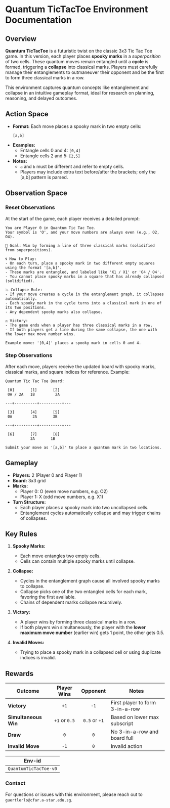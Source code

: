 # Quantum TicTacToe Environment Documentation

## Overview
**Quantum TicTacToe** is a futuristic twist on the classic 3x3 Tic Tac Toe game. In this version, each player places **spooky marks** in a *superposition* of two cells. These quantum moves remain entangled until a **cycle** is formed, triggering a **collapse** into classical marks. Players must carefully manage their entanglements to outmaneuver their opponent and be the first to form three classical marks in a row.

This environment captures quantum concepts like entanglement and collapse in an intuitive gameplay format, ideal for research on planning, reasoning, and delayed outcomes.

## Action Space
- **Format:** Each move places a spooky mark in two empty cells:
  ```plaintext
  [a,b]
  ```
- **Examples:**
  - Entangle cells 0 and 4: `[0,4]`
  - Entangle cells 2 and 5: `[2,5]`
- **Notes:**
  - `a` and `b` must be different and refer to empty cells.
  - Players may include extra text before/after the brackets; only the [a,b] pattern is parsed.

## Observation Space

### Reset Observations
At the start of the game, each player receives a detailed prompt:
```plaintext
You are Player 0 in Quantum Tic Tac Toe.
Your symbol is 'O', and your move numbers are always even (e.g., O2, O4).

📍 Goal: Win by forming a line of three classical marks (solidified from superpositions).

🌀 How to Play:
- On each turn, place a spooky mark in two different empty squares using the format '[a,b]'.
- These marks are entangled, and labeled like 'X1 / X1' or 'O4 / O4'.
- You cannot place spooky marks in a square that has already collapsed (solidified).

💥 Collapse Rule:
- If your move creates a cycle in the entanglement graph, it collapses automatically.
- Each spooky mark in the cycle turns into a classical mark in one of its two positions.
- Any dependent spooky marks also collapse.

⚖️ Victory:
- The game ends when a player has three classical marks in a row.
- If both players get a line during the same collapse, the one with the lower max move number wins.

Example move: '[0,4]' places a spooky mark in cells 0 and 4.
```

### Step Observations
After each move, players receive the updated board with spooky marks, classical marks, and square indices for reference. Example:
```plaintext
Quantum Tic Tac Toe Board:

 [0]       [1]       [2]     
 0A / 2A   1B         2A

---+----------+----------+---

 [3]       [4]       [5]     
 0A         2A       3B

---+----------+----------+---

 [6]       [7]       [8]     
           3A       1B

Submit your move as '[a,b]' to place a quantum mark in two locations.
```

## Gameplay
- **Players:** 2 (Player 0 and Player 1)
- **Board:** 3x3 grid
- **Marks:**
  - Player 0: O (even move numbers, e.g. O2)
  - Player 1: X (odd move numbers, e.g. X1)
- **Turn Structure:**
  - Each player places a spooky mark into two uncollapsed cells.
  - Entanglement cycles automatically collapse and may trigger chains of collapses.

## Key Rules
1. **Spooky Marks:**
   - Each move entangles two empty cells.
   - Cells can contain multiple spooky marks until collapse.

2. **Collapse:**
   - Cycles in the entanglement graph cause all involved spooky marks to collapse.
   - Collapse picks one of the two entangled cells for each mark, favoring the first available.
   - Chains of dependent marks collapse recursively.

3. **Victory:**
   - A player wins by forming three classical marks in a row.
   - If both players win simultaneously, the player with the **lower maximum move number** (earlier win) gets 1 point, the other gets 0.5.

4. **Invalid Moves:**
   - Trying to place a spooky mark in a collapsed cell or using duplicate indices is invalid.

## Rewards
| Outcome               | Player Wins | Opponent |  Notes                         |
|----------------------|:-----------:|:--------:|--------------------------------|
| **Victory**           | `+1`        | `-1`     | First player to form 3-in-a-row |
| **Simultaneous Win**  | `+1` or `0.5` | `0.5` or `+1` | Based on lower max subscript |
| **Draw**              | `0`         | `0`      | No 3-in-a-row and board full   |
| **Invalid Move**      | `-1`        | `0`      | Invalid action                 |


| Env-id                        |
|-------------------------------|
| `QuantumTicTacToe-v0`         |

### Contact
For questions or issues with this environment, please reach out to `guertlerlo@cfar.a-star.edu.sg`.

